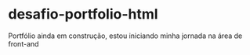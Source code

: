 # desafio-portfolio-html
Portfólio ainda em construção, estou iniciando minha jornada na área de front-and 
